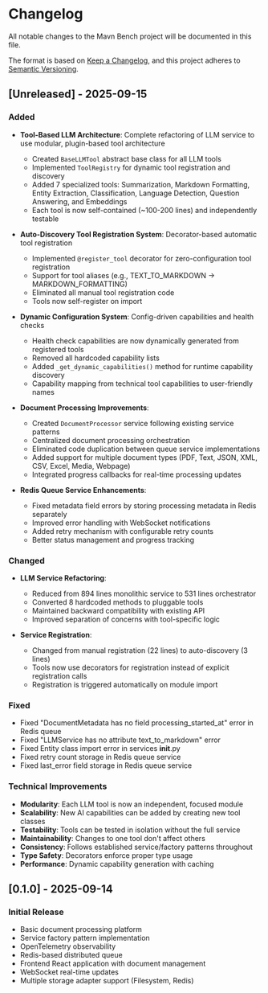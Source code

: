 # Changelog

All notable changes to the Mavn Bench project will be documented in this file.

The format is based on [Keep a Changelog](https://keepachangelog.com/en/1.0.0/),
and this project adheres to [Semantic Versioning](https://semver.org/spec/v2.0.0.html).

## [Unreleased] - 2025-09-15

### Added
- **Tool-Based LLM Architecture**: Complete refactoring of LLM service to use modular, plugin-based tool architecture
  - Created `BaseLLMTool` abstract base class for all LLM tools
  - Implemented `ToolRegistry` for dynamic tool registration and discovery
  - Added 7 specialized tools: Summarization, Markdown Formatting, Entity Extraction, Classification, Language Detection, Question Answering, and Embeddings
  - Each tool is now self-contained (~100-200 lines) and independently testable

- **Auto-Discovery Tool Registration System**: Decorator-based automatic tool registration
  - Implemented `@register_tool` decorator for zero-configuration tool registration
  - Support for tool aliases (e.g., TEXT_TO_MARKDOWN → MARKDOWN_FORMATTING)
  - Eliminated all manual tool registration code
  - Tools now self-register on import

- **Dynamic Configuration System**: Config-driven capabilities and health checks
  - Health check capabilities are now dynamically generated from registered tools
  - Removed all hardcoded capability lists
  - Added `_get_dynamic_capabilities()` method for runtime capability discovery
  - Capability mapping from technical tool capabilities to user-friendly names

- **Document Processing Improvements**:
  - Created `DocumentProcessor` service following existing service patterns
  - Centralized document processing orchestration
  - Eliminated code duplication between queue service implementations
  - Added support for multiple document types (PDF, Text, JSON, XML, CSV, Excel, Media, Webpage)
  - Integrated progress callbacks for real-time processing updates

- **Redis Queue Service Enhancements**:
  - Fixed metadata field errors by storing processing metadata in Redis separately
  - Improved error handling with WebSocket notifications
  - Added retry mechanism with configurable retry counts
  - Better status management and progress tracking

### Changed
- **LLM Service Refactoring**:
  - Reduced from 894 lines monolithic service to 531 lines orchestrator
  - Converted 8 hardcoded methods to pluggable tools
  - Maintained backward compatibility with existing API
  - Improved separation of concerns with tool-specific logic

- **Service Registration**:
  - Changed from manual registration (22 lines) to auto-discovery (3 lines)
  - Tools now use decorators for registration instead of explicit registration calls
  - Registration is triggered automatically on module import

### Fixed
- Fixed "DocumentMetadata has no field processing_started_at" error in Redis queue
- Fixed "LLMService has no attribute text_to_markdown" error
- Fixed Entity class import error in services __init__.py
- Fixed retry count storage in Redis queue service
- Fixed last_error field storage in Redis queue service

### Technical Improvements
- **Modularity**: Each LLM tool is now an independent, focused module
- **Scalability**: New AI capabilities can be added by creating new tool classes
- **Testability**: Tools can be tested in isolation without the full service
- **Maintainability**: Changes to one tool don't affect others
- **Consistency**: Follows established service/factory patterns throughout
- **Type Safety**: Decorators enforce proper type usage
- **Performance**: Dynamic capability generation with caching

## [0.1.0] - 2025-09-14

### Initial Release
- Basic document processing platform
- Service factory pattern implementation
- OpenTelemetry observability
- Redis-based distributed queue
- Frontend React application with document management
- WebSocket real-time updates
- Multiple storage adapter support (Filesystem, Redis)
